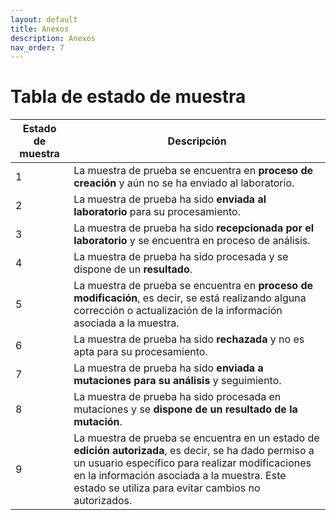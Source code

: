 ```yaml
---
layout: default
title: Anexos
description: Anexos
nav_order: 7
---
```


# Tabla de estado de muestra

| Estado de muestra | Descripción                                                                                                                                                                                                                                                 |
|-------------------|-------------------------------------------------------------------------------------------------------------------------------------------------------------------------------------------------------------------------------------------------------------|
| 1                 | La muestra de prueba se encuentra en **proceso de creación** y aún no se ha enviado al laboratorio.                                                                                                                                                             |
| 2                 | La muestra de prueba ha sido **enviada al laboratorio** para su procesamiento.                                                                                                                                                                                  |
| 3                 | La muestra de prueba ha sido **recepcionada por el laboratorio** y se encuentra en proceso de análisis.                                                                                                                                                         |
| 4                 | La muestra de prueba ha sido procesada y se dispone de un **resultado**.                                                                                                                                                                                        |
| 5                 | La muestra de prueba se encuentra en **proceso de modificación**, es decir, se está realizando alguna corrección o actualización de la información asociada a la muestra.                                                                                       |
| 6                 | La muestra de prueba ha sido **rechazada** y no es apta para su procesamiento.                                                                                                                                                                                  |
| 7                 | La muestra de prueba ha sido **enviada a mutaciones para su análisis** y seguimiento.                                                                                                                                                                           |
| 8                 | La muestra de prueba ha sido procesada en mutaciones y se **dispone de un resultado de la mutación**.                                                                                                                                                           |
| 9                 | La muestra de prueba se encuentra en un estado de **edición autorizada**, es decir, se ha dado permiso a un usuario específico para realizar modificaciones en la información asociada a la muestra. Este estado se utiliza para evitar cambios no autorizados. |

